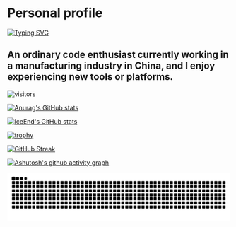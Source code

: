 # Personal profile

[![Typing SVG](https://readme-typing-svg.demolab.com?font=Fira+Code&pause=1000&width=435&lines=Hi%2CI'm+conanclub;%E6%9A%97%E5%A4%9C%E4%B9%8B%E9%AC%BC%EF%BC%8C%E4%B8%8D%E6%98%8E%E7%9C%9F%E8%BA%AB)](https://git.io/typing-svg)

## **An ordinary code enthusiast currently working in a manufacturing industry in China, and I enjoy experiencing new tools or platforms.**

<!-- GitHub 访客统计 -->
![visitors](https://visitor-badge.glitch.me/badge?page_id=A-conanclub&left_color=green&right_color=red)

<!-- GitHub 统计卡片 -->
[![Anurag's GitHub stats](https://github-readme-stats.vercel.app/api?username=A-conanclub&count_private=true&show_icons=true&layout=compact&theme=radical)](https://github.com/anuraghazra/github-readme-stats)

<!-- GitHub 修仙统计卡片 -->
[![IceEnd's GitHub stats](https://github-immortality.vercel.app/api?username=A-conanclub)](https://github.com/IceEnd)

<!-- GitHub 奖杯 -->
[![trophy](https://github-profile-trophy.vercel.app/?username=A-conanclub)](https://github.com/ryo-ma/github-profile-trophy)

<!-- GitHub 连续打卡 -->
[![GitHub Streak](https://streak-stats.demolab.com/?user=A-conanclub&theme=dark)](https://git.io/streak-stats)

<!-- GitHub 活动统计图 -->
[![Ashutosh's github activity graph](https://github-readme-activity-graph.vercel.app/graph?username=A-conanclub)](https://github.com/ashutosh00710/github-readme-activity-graph)

<!-- 加载贪吃蛇动画 -->
<picture>
  <source media="(prefers-color-scheme: dark)" srcset="https://raw.githubusercontent.com/Peter-JXL/Peter-JXL/output/github-contribution-grid-snake-dark.svg">
  <source media="(prefers-color-scheme: light)" srcset="https://raw.githubusercontent.com/Peter-JXL/Peter-JXL/output/github-contribution-grid-snake.svg">
  <img alt="github contribution grid snake animation" src="https://raw.githubusercontent.com/Peter-JXL/Peter-JXL/output/github-contribution-grid-snake.svg">
</picture>